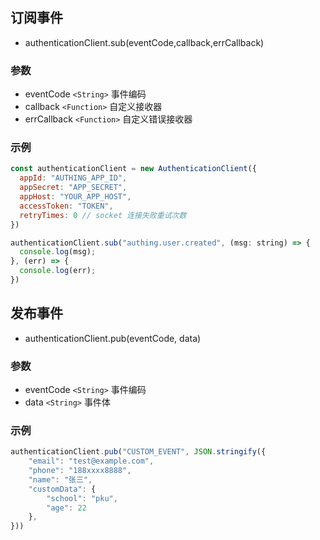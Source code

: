 ## 订阅事件
- authenticationClient.sub(eventCode,callback,errCallback)

### 参数
- eventCode `<String>`  事件编码
- callback `<Function>` 自定义接收器
- errCallback `<Function>` 自定义错误接收器


### 示例
```javascript
const authenticationClient = new AuthenticationClient({
  appId: "AUTHING_APP_ID",
  appSecret: "APP_SECRET",
  appHost: "YOUR_APP_HOST",
  accessToken: "TOKEN",
  retryTimes: 0 // socket 连接失败重试次数
})

authenticationClient.sub("authing.user.created", (msg: string) => {
  console.log(msg);
}, (err) => {
  console.log(err);
})
```

## 发布事件
- authenticationClient.pub(eventCode, data)

### 参数
- eventCode `<String>`  事件编码
- data `<String>` 事件体

### 示例
```javascript
authenticationClient.pub("CUSTOM_EVENT", JSON.stringify({
    "email": "test@example.com",
    "phone": "188xxxx8888",
    "name": "张三",
    "customData": {
        "school": "pku",
        "age": 22
    },
}))
```
